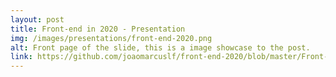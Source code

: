 ```yaml
---
layout: post
title: Front-end in 2020 - Presentation
img: /images/presentations/front-end-2020.png
alt: Front page of the slide, this is a image showcase to the post.
link: https://github.com/joaomarcuslf/front-end-2020/blob/master/Front-end%20em%202020.pdf
---
```

